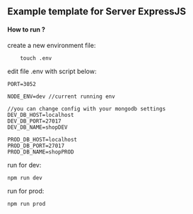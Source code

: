 ## Example template for Server ExpressJS

#### How to run ?

create a new environment file:

```
    touch .env
```

edit file .env with script below:
```
PORT=3052 

NODE_ENV=dev //current running env

//you can change config with your mongodb settings
DEV_DB_HOST=localhost 
DEV_DB_PORT=27017
DEV_DB_NAME=shopDEV

PROD_DB_HOST=localhost
PROD_DB_PORT=27017
PROD_DB_NAME=shopPROD
```

run for dev:
```
npm run dev
```
run for prod:
```
npm run prod
```

